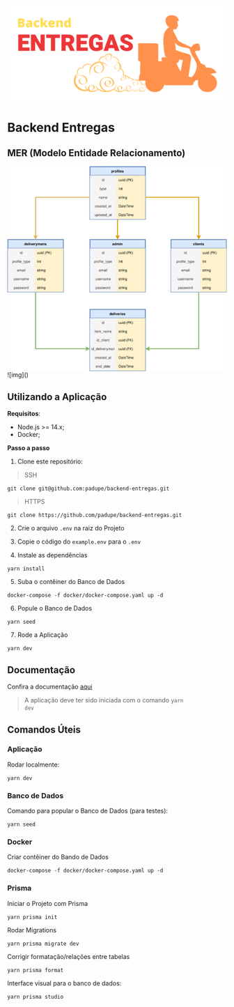 ![img](https://github.com/padupe/backend-entregas/blob/master/images/backend_entregas.svg)
# Backend Entregas

## MER (Modelo Entidade Relacionamento)
<div>
      <img align="center" alt="MER-Backend-Entregas" src="https://github.com/padupe/backend-entregas/blob/master/images/mer.svg">     
</div>
![img]()

## Utilizando a Aplicação

**Requisitos**:
- Node.js >= 14.x;
- Docker;

**Passo a passo**
1. Clone este repositório:
> SSH
```
git clone git@github.com:padupe/backend-entregas.git
```

> HTTPS
```
git clone https://github.com/padupe/backend-entregas.git
```

2. Crie o arquivo <code>.env</code> na raiz do Projeto

3. Copie o código do <code>example.env</code> para o <code>.env</code>

4. Instale as dependências
```
yarn install
```

5. Suba o contêiner do Banco de Dados
```
docker-compose -f docker/docker-compose.yaml up -d
```

6. Popule o Banco de Dados
```
yarn seed
```

7. Rode a Aplicação
```
yarn dev
```

## Documentação
Confira a documentação [aqui](http://localhost:4444/api-docs/ "aqui")
> A aplicação deve ter sido iniciada com o comando <code>yarn dev</code>
## Comandos Úteis

### Aplicação

Rodar localmente:
```
yarn dev
```

### Banco de Dados

Comando para popular o Banco de Dados (para testes):
```
yarn seed
```

### Docker

Criar contêiner do Bando de Dados
```
docker-compose -f docker/docker-compose.yaml up -d
```

### Prisma

Iniciar o Projeto com Prisma
```
yarn prisma init
```

Rodar Migrations
```
yarn prisma migrate dev
```

Corrigir formatação/relações entre tabelas
```
yarn prisma format
```

Interface visual para o banco de dados:
```
yarn prisma studio
```